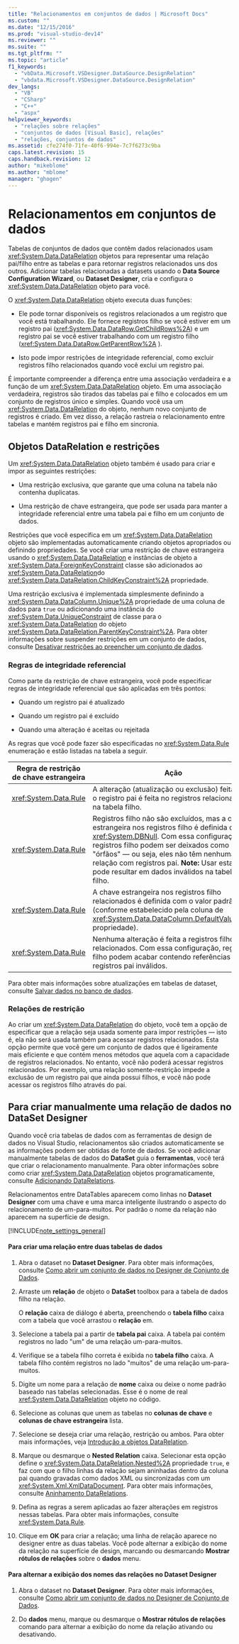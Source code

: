 ```yaml
---
title: "Relacionamentos em conjuntos de dados | Microsoft Docs"
ms.custom: ""
ms.date: "12/15/2016"
ms.prod: "visual-studio-dev14"
ms.reviewer: ""
ms.suite: ""
ms.tgt_pltfrm: ""
ms.topic: "article"
f1_keywords: 
  - "vbData.Microsoft.VSDesigner.DataSource.DesignRelation"
  - "vbdata.Microsoft.VSDesigner.DataSource.DesignRelation"
dev_langs: 
  - "VB"
  - "CSharp"
  - "C++"
  - "aspx"
helpviewer_keywords: 
  - "relações sobre relações"
  - "conjuntos de dados [Visual Basic], relações"
  - "relações, conjuntos de dados"
ms.assetid: cfe274f0-71fe-40f6-994e-7c7f6273c9ba
caps.latest.revision: 15
caps.handback.revision: 12
author: "mikeblome"
ms.author: "mblome"
manager: "ghogen"
---
```

# Relacionamentos em conjuntos de dados
Tabelas de conjuntos de dados que contêm dados relacionados usam <xref:System.Data.DataRelation> objetos para representar uma relação pai\/filho entre as tabelas e para retornar registros relacionados uns dos outros. Adicionar tabelas relacionadas a datasets usando o **Data Source Configuration Wizard**, ou **Dataset Designer**, cria e configura o <xref:System.Data.DataRelation> objeto para você.  
  
 O <xref:System.Data.DataRelation> objeto executa duas funções:  
  
-   Ele pode tornar disponíveis os registros relacionados a um registro que você está trabalhando. Ele fornece registros filho se você estiver em um registro pai \(<xref:System.Data.DataRow.GetChildRows%2A>\) e um registro pai se você estiver trabalhando com um registro filho \(<xref:System.Data.DataRow.GetParentRow%2A> \).  
  
-   Isto pode impor restrições de integridade referencial, como excluir registros filho relacionados quando você exclui um registro pai.  
  
 É importante compreender a diferença entre uma associação verdadeira e a função de um <xref:System.Data.DataRelation> objeto. Em uma associação verdadeira, registros são tirados das tabelas pai e filho e colocados em um conjunto de registros único e simples. Quando você usa um <xref:System.Data.DataRelation> do objeto, nenhum novo conjunto de registros é criado. Em vez disso, a relação rastreia o relacionamento entre tabelas e mantém registros pai e filho em sincronia.  
  
## Objetos DataRelation e restrições  
 Um <xref:System.Data.DataRelation> objeto também é usado para criar e impor as seguintes restrições:  
  
-   Uma restrição exclusiva, que garante que uma coluna na tabela não contenha duplicatas.  
  
-   Uma restrição de chave estrangeira, que pode ser usada para manter a integridade referencial entre uma tabela pai e filho em um conjunto de dados.  
  
 Restrições que você especifica em um <xref:System.Data.DataRelation> objeto são implementadas automaticamente criando objetos apropriados ou definindo propriedades. Se você criar uma restrição de chave estrangeira usando o <xref:System.Data.DataRelation> e instâncias de objeto a <xref:System.Data.ForeignKeyConstraint> classe são adicionados ao <xref:System.Data.DataRelation>do <xref:System.Data.DataRelation.ChildKeyConstraint%2A> propriedade.  
  
 Uma restrição exclusiva é implementada simplesmente definindo a <xref:System.Data.DataColumn.Unique%2A> propriedade de uma coluna de dados para `true` ou adicionando uma instância do <xref:System.Data.UniqueConstraint> de classe para o <xref:System.Data.DataRelation> do objeto <xref:System.Data.DataRelation.ParentKeyConstraint%2A>. Para obter informações sobre suspender restrições em um conjunto de dados, consulte [Desativar restrições ao preencher um conjunto de dados](../data-tools/turn-off-constraints-while-filling-a-dataset.md).  
  
### Regras de integridade referencial  
 Como parte da restrição de chave estrangeira, você pode especificar regras de integridade referencial que são aplicadas em três pontos:  
  
-   Quando um registro pai é atualizado  
  
-   Quando um registro pai é excluído  
  
-   Quando uma alteração é aceitas ou rejeitada  
  
 As regras que você pode fazer são especificadas no <xref:System.Data.Rule> enumeração e estão listadas na tabela a seguir.  
  
|Regra de restrição de chave estrangeira|Ação|  
|---------------------------------------------|----------|  
|<xref:System.Data.Rule>|A alteração \(atualização ou exclusão\) feita para o registro pai é feita no registros relacionados na tabela filho.|  
|<xref:System.Data.Rule>|Registros filho não são excluídos, mas a chave estrangeira nos registros filho é definida como <xref:System.DBNull>. Com essa configuração, registros filho podem ser deixados como "órfãos" — ou seja, eles não têm nenhuma relação com registros pai. **Note:**  Usar esta regra pode resultar em dados inválidos na tabela filho.|  
|<xref:System.Data.Rule>|A chave estrangeira nos registros filho relacionados é definida com o valor padrão \(conforme estabelecido pela coluna de <xref:System.Data.DataColumn.DefaultValue%2A> propriedade\).|  
|<xref:System.Data.Rule>|Nenhuma alteração é feita a registros filho relacionados. Com essa configuração, registros filho podem acabar contendo referências a registros pai inválidos.|  
  
 Para obter mais informações sobre atualizações em tabelas de dataset, consulte [Salvar dados no banco de dados](../data-tools/save-data-back-to-the-database.md).  
  
### Relações de restrição  
 Ao criar um <xref:System.Data.DataRelation> do objeto, você tem a opção de especificar que a relação seja usada somente para impor restrições — isto é, ela não será usada também para acessar registros relacionados. Esta opção permite que você gere um conjunto de dados que é ligeiramente mais eficiente e que contém menos métodos que aquela com a capacidade de registros relacionados. No entanto, você não poderá acessar registros relacionados. Por exemplo, uma relação somente\-restrição impede a exclusão de um registro pai que ainda possui filhos, e você não pode acessar os registros filho através do pai.  
  
## Para criar manualmente uma relação de dados no DataSet Designer  
 Quando você cria tabelas de dados com as ferramentas de design de dados no Visual Studio, relacionamentos são criados automaticamente se as informações podem ser obtidas de fonte de dados. Se você adicionar manualmente tabelas de dados do **DataSet** guia o **ferramentas**, você terá que criar o relacionamento manualmente. Para obter informações sobre como criar <xref:System.Data.DataRelation> objetos programaticamente, consulte [Adicionando DataRelations](../Topic/Adding%20DataRelations.md).  
  
 Relacionamentos entre DataTables aparecem como linhas no **Dataset Designer** com uma chave e uma marca inteligente ilustrando o aspecto do relacionamento de um\-para\-muitos. Por padrão o nome da relação não aparecem na superfície de design.  
  
 [!INCLUDE[note_settings_general](../data-tools/includes/note_settings_general_md.md)]  
  
#### Para criar uma relação entre duas tabelas de dados  
  
1.  Abra o dataset no **Dataset Designer**. Para obter mais informações, consulte [Como abrir um conjunto de dados no Designer de Conjunto de Dados](../Topic/How%20to:%20Open%20a%20Dataset%20in%20the%20Dataset%20Designer.md).  
  
2.  Arraste um **relação** de objeto o **DataSet** toolbox para a tabela de dados filho na relação.  
  
     O **relação** caixa de diálogo é aberta, preenchendo o **tabela filho** caixa com a tabela que você arrastou o **relação** em.  
  
3.  Selecione a tabela pai a partir de **tabela pai** caixa. A tabela pai contém registros no lado "um" de uma relação um\-para\-muitos.  
  
4.  Verifique se a tabela filho correta é exibida no **tabela filho** caixa. A tabela filho contém registros no lado "muitos" de uma relação um\-para\-muitos.  
  
5.  Digite um nome para a relação de **nome** caixa ou deixe o nome padrão baseado nas tabelas selecionadas. Esse é o nome de real <xref:System.Data.DataRelation> objeto no código.  
  
6.  Selecione as colunas que unem as tabelas no **colunas de chave** e **colunas de chave estrangeira** lista.  
  
7.  Selecione se deseja criar uma relação, restrição ou ambos. Para obter mais informações, veja [Introdução a objetos DataRelation](../Topic/Introduction%20to%20DataRelation%20Objects.md).  
  
8.  Marque ou desmarque o **Nested Relation** caixa. Selecionar esta opção define o <xref:System.Data.DataRelation.Nested%2A> propriedade `true`, e faz com que o filho linhas da relação sejam aninhadas dentro da coluna pai quando gravadas como dados XML ou sincronizadas com um <xref:System.Xml.XmlDataDocument>. Para obter mais informações, consulte [Aninhamento DataRelations](../Topic/Nesting%20DataRelations.md).  
  
9. Defina as regras a serem aplicadas ao fazer alterações em registros nessas tabelas. Para obter mais informações, consulte <xref:System.Data.Rule>.  
  
10. Clique em **OK** para criar a relação; uma linha de relação aparece no designer entre as duas tabelas. Você pode alternar a exibição do nome da relação na superfície de design, marcando ou desmarcando **Mostrar rótulos de relações** sobre o **dados** menu.  
  
#### Para alternar a exibição dos nomes das relações no Dataset Designer  
  
1.  Abra o dataset no **Dataset Designer**. Para obter mais informações, consulte [Como abrir um conjunto de dados no Designer de Conjunto de Dados](../Topic/How%20to:%20Open%20a%20Dataset%20in%20the%20Dataset%20Designer.md).  
  
2.  Do **dados** menu, marque ou desmarque o **Mostrar rótulos de relações** comando para alternar a exibição do nome da relação ativando ou desativando.